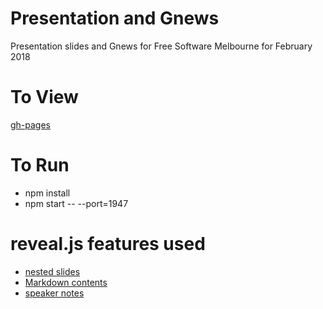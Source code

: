



# Presentation and Gnews

Presentation slides and Gnews for Free Software Melbourne for February 2018


# To View

[gh-pages](https://free-software-melbourne.github.io/Gnews-2018-February/)


# To Run
- npm install
- npm start -- --port=1947


# reveal.js features used
- [nested slides](https://github.com/hakimel/reveal.js#markup)
- [Markdown contents](https://github.com/hakimel/reveal.js#markdown)
- [speaker notes](https://github.com/hakimel/reveal.js#speaker-notes)
